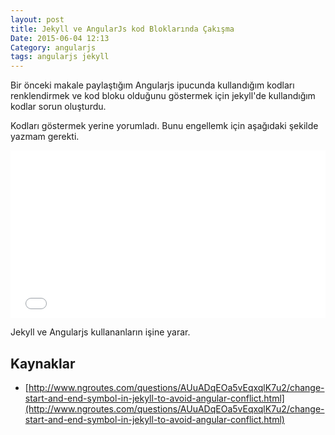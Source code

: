 ```yaml
---
layout: post
title: Jekyll ve AngularJs kod Bloklarında Çakışma
Date: 2015-06-04 12:13
Category: angularjs
tags: angularjs jekyll
---
```


Bir önceki makale paylaştığım Angularjs ipucunda kullandığım kodları renklendirmek ve kod bloku olduğunu göstermek için jekyll'de kullandığım kodlar sorun oluşturdu.

Kodları göstermek yerine yorumladı. Bunu engellemk için aşağıdaki şekilde yazmam gerekti.

<iframe height='268' scrolling='no' src='//codepen.io/fatihhayri/embed/jPBvVG/?height=268&theme-id=13521&default-tab=html' frameborder='no' allowtransparency='true' allowfullscreen='true' style='width: 100%;'>
</iframe>

Jekyll ve Angularjs kullananların işine yarar.

## Kaynaklar

 - [http://www.ngroutes.com/questions/AUuADqEOa5vEqxqlK7u2/change-start-and-end-symbol-in-jekyll-to-avoid-angular-conflict.html](http://www.ngroutes.com/questions/AUuADqEOa5vEqxqlK7u2/change-start-and-end-symbol-in-jekyll-to-avoid-angular-conflict.html)